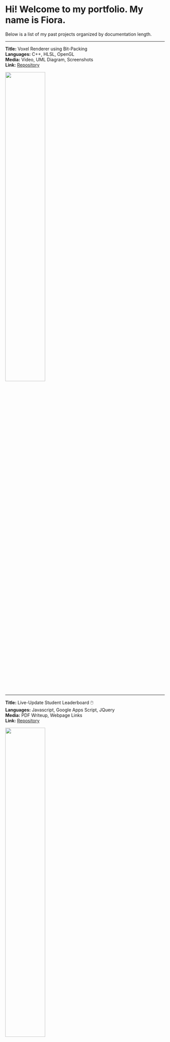 # Hi! Welcome to my portfolio. My name is Fiora.

Below is a list of my past projects organized by documentation length.

---

**Title:** Voxel Renderer using Bit-Packing  
**Languages:** C++, HLSL, OpenGL  
**Media:** Video, UML Diagram, Screenshots  
**Link:** [Repository](https://github.com/fiora-nott/OpenGL-Bitpacking.git)  

<image src="Screenshots/opengl_mesh.png" width="50%" height="auto" />

---

**Title:** Live-Update Student Leaderboard 🖱️  
**Languages:** Javascript, Google Apps Script, JQuery  
**Media:** PDF Writeup, Webpage Links  
**Link:** [Repository](https://github.com/fiora-nott/GAS-Leaderboard.git)  

<image src="Screenshots/student_leaderboard.png" width="50%" height="auto" />

---

<!--
**fiora-nott/fiora-nott** is a ✨ _special_ ✨ repository because its `README.md` (this file) appears on your GitHub profile.

Here are some ideas to get you started:

- 🔭 I’m currently working on ...
- 🌱 I’m currently learning ...
- 👯 I’m looking to collaborate on ...
- 🤔 I’m looking for help with ...
- 💬 Ask me about ...
- 📫 How to reach me: ...
- 😄 Pronouns: ...
- ⚡ Fun fact: ...
-->
